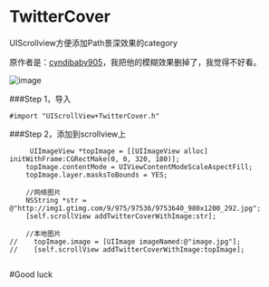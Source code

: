 TwitterCover
============

UIScrollview方便添加Path景深效果的category

原作者是：[cyndibaby905](https://github.com/cyndibaby905/TwitterCover)，我把他的模糊效果删掉了，我觉得不好看。

![image](https://raw.githubusercontent.com/jxd001/TwitterCover-1/master/Untitled.gif)

###Step 1，导入
```obj-c
#import "UIScrollView+TwitterCover.h"
```

###Step 2，添加到scrollview上

```obj-c
     UIImageView *topImage = [[UIImageView alloc] initWithFrame:CGRectMake(0, 0, 320, 180)];
    topImage.contentMode = UIViewContentModeScaleAspectFill;
    topImage.layer.masksToBounds = YES;
    
    //网络图片
    NSString *str = @"http://img1.gtimg.com/9/975/97536/9753640_980x1200_292.jpg";
    [self.scrollView addTwitterCoverWithImage:str];
    
    //本地图片
//    topImage.image = [UIImage imageNamed:@"image.jpg"];
//    [self.scrollView addTwitterCoverWithImage:topImage];
    
```


#Good luck

